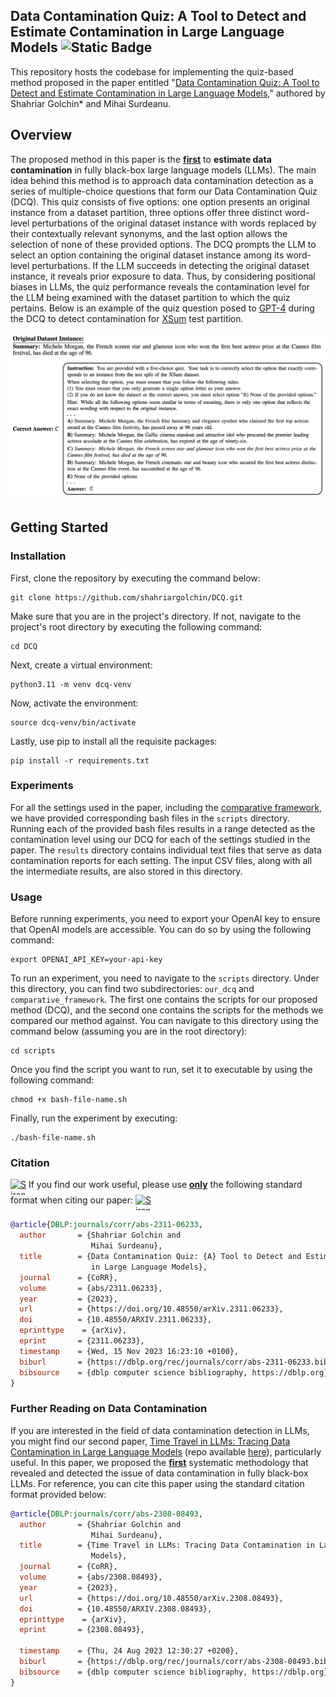 ## Data Contamination Quiz: A Tool to Detect and Estimate Contamination in Large Language Models ![Static Badge](https://img.shields.io/badge/arXiv-red?style=plastic&logo=arXiv&logoColor=orange&link=https%3A%2F%2Farxiv.org%2Fabs%2F2311.06233)

This repository hosts the codebase for implementing the quiz-based method proposed in the paper entitled "[Data Contamination Quiz: A Tool to Detect and Estimate Contamination in Large Language Models](https://arxiv.org/abs/2311.06233)," authored by Shahriar Golchin* and Mihai Surdeanu.

## Overview

The proposed method in this paper is the <b><ins>first</ins></b> to **estimate data contamination** in fully black-box large language models (LLMs). The main idea behind this method is to approach data contamination detection as a series of multiple-choice questions that form our Data Contamination Quiz (DCQ). This quiz consists of five options: one option presents an original instance from a dataset partition, three options offer three distinct word-level perturbations of the original dataset instance with words replaced by their contextually relevant synonyms, and the last option allows the selection of none of these provided options. The DCQ prompts the LLM to select an option containing the original dataset instance among its word-level perturbations. If the LLM succeeds in detecting the original dataset instance, it reveals prior exposure to data. Thus, by considering positional biases in LLMs, the quiz performance reveals the contamination level for the LLM being examined with the dataset partition to which the quiz pertains. Below is an example of the quiz question posed to [GPT-4](https://openai.com/index/gpt-4-research/) during the DCQ to detect contamination for [XSum](https://github.com/EdinburghNLP/XSum?tab=readme-ov-file) test partition.

<img src="dcq_question.png"/>

## Getting Started

### Installation

First, clone the repository by executing the command below:

```console
git clone https://github.com/shahriargolchin/DCQ.git
```

Make sure that you are in the project's directory. If not, navigate to the project's root directory by executing the following command:

```console
cd DCQ
```

Next, create a virtual environment:

```console
python3.11 -m venv dcq-venv
```

Now, activate the environment:

```console
source dcq-venv/bin/activate
```

Lastly, use pip to install all the requisite packages:

```console
pip install -r requirements.txt
```

### Experiments

For all the settings used in the paper, including the [comparative framework](https://github.com/shahriargolchin/time-travel-in-llms/tree/main), we have provided corresponding bash files in the `scripts` directory. Running each of the provided bash files results in a range detected as the contamination level using our DCQ for each of the settings studied in the paper. The `results` directory contains individual text files that serve as data contamination reports for each setting. The input CSV files, along with all the intermediate results, are also stored in this directory.

### Usage

Before running experiments, you need to export your OpenAI key to ensure that OpenAI models are accessible. You can do so by using the following command:

```console
export OPENAI_API_KEY=your-api-key
```

To run an experiment, you need to navigate to the `scripts` directory. Under this directory, you can find two subdirectories: ``our_dcq`` and ``comparative_framework``. The first one contains the scripts for our proposed method (DCQ), and the second one contains the scripts for the methods we compared our method against. You can navigate to this directory using the command below (assuming you are in the root directory):

```console
cd scripts
```

Once you find the script you want to run, set it to executable by using the following command:

```console
chmod +x bash-file-name.sh
```

Finally, run the experiment by executing:

```console
./bash-file-name.sh
```

### Citation

<a href="https://emoji.gg/emoji/2668_Siren" style="display: inline-block; vertical-align: top;">
    <img src="https://cdn3.emoji.gg/emojis/2668_Siren.gif" alt="Siren" width="25" height="25" style="display: block;">
</a> 
If you find our work useful, please use <b><ins>only</ins></b> the following standard format when citing our paper:
<a href="https://emoji.gg/emoji/2668_Siren" style="display: inline-block; vertical-align: top;">
    <img src="https://cdn3.emoji.gg/emojis/2668_Siren.gif" alt="Siren" width="25" height="25" style="display: block;">
</a> 

```bibtex
@article{DBLP:journals/corr/abs-2311-06233,
  author       = {Shahriar Golchin and
                  Mihai Surdeanu},
  title        = {Data Contamination Quiz: {A} Tool to Detect and Estimate Contamination
                  in Large Language Models},
  journal      = {CoRR},
  volume       = {abs/2311.06233},
  year         = {2023},
  url          = {https://doi.org/10.48550/arXiv.2311.06233},
  doi          = {10.48550/ARXIV.2311.06233},
  eprinttype    = {arXiv},
  eprint       = {2311.06233},
  timestamp    = {Wed, 15 Nov 2023 16:23:10 +0100},
  biburl       = {https://dblp.org/rec/journals/corr/abs-2311-06233.bib},
  bibsource    = {dblp computer science bibliography, https://dblp.org}
}
```

### Further Reading on Data Contamination

If you are interested in the field of data contamination detection in LLMs, you might find our second paper, [Time Travel in LLMs: Tracing Data Contamination in Large Language Models](https://openreview.net/forum?id=2Rwq6c3tvr) (repo available [here](https://github.com/shahriargolchin/time-travel-in-llms)), particularly useful. In this paper, we proposed the <b><ins>first</ins></b> systematic methodology that revealed and detected the issue of data contamination in fully black-box LLMs. For reference, you can cite this paper using the standard citation format provided below:

```bibtex
@article{DBLP:journals/corr/abs-2308-08493,
  author       = {Shahriar Golchin and
                  Mihai Surdeanu},
  title        = {Time Travel in LLMs: Tracing Data Contamination in Large Language
                  Models},
  journal      = {CoRR},
  volume       = {abs/2308.08493},
  year         = {2023},
  url          = {https://doi.org/10.48550/arXiv.2308.08493},
  doi          = {10.48550/ARXIV.2308.08493},
  eprinttype    = {arXiv},
  eprint       = {2308.08493},

  timestamp    = {Thu, 24 Aug 2023 12:30:27 +0200},
  biburl       = {https://dblp.org/rec/journals/corr/abs-2308-08493.bib},
  bibsource    = {dblp computer science bibliography, https://dblp.org}
}
```
